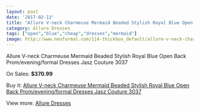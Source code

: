 ```yaml
---
layout: post
date: '2017-02-13'
title: "Allure V-neck Charmeuse Mermaid Beaded Stylish Royal Blue Open Back Prom/evening/formal Dresses Jasz Couture 3037"
category: Allure Dresses
tags: ["open","blue","cheap","dresses","mermaid"]
image: http://www.neoformal.com/114-thickbox_default/allure-v-neck-charmeuse-mermaid-beaded-stylish-royal-blue-open-back-prom-evening-formal-dresses-jasz-couture-3037.jpg
---
```

Allure V-neck Charmeuse Mermaid Beaded Stylish Royal Blue Open Back Prom/evening/formal Dresses Jasz Couture 3037

On Sales: **$370.99**
<a href="https://www.neoformal.com/en/allure-dresses/40-allure-v-neck-charmeuse-mermaid-beaded-stylish-royal-blue-open-back-prom-evening-formal-dresses-jasz-couture-3037.html"><amp-img layout="responsive" width="600" height="600" src="//www.neoformal.com/114-thickbox_default/allure-v-neck-charmeuse-mermaid-beaded-stylish-royal-blue-open-back-prom-evening-formal-dresses-jasz-couture-3037.jpg" alt="Allure V-neck Charmeuse Mermaid Beaded Stylish Royal Blue Open Back Prom/evening/formal Dresses Jasz Couture 3037 0" /></a>
<a href="https://www.neoformal.com/en/allure-dresses/40-allure-v-neck-charmeuse-mermaid-beaded-stylish-royal-blue-open-back-prom-evening-formal-dresses-jasz-couture-3037.html"><amp-img layout="responsive" width="600" height="600" src="//www.neoformal.com/115-thickbox_default/allure-v-neck-charmeuse-mermaid-beaded-stylish-royal-blue-open-back-prom-evening-formal-dresses-jasz-couture-3037.jpg" alt="Allure V-neck Charmeuse Mermaid Beaded Stylish Royal Blue Open Back Prom/evening/formal Dresses Jasz Couture 3037 1" /></a>

Buy it: [Allure V-neck Charmeuse Mermaid Beaded Stylish Royal Blue Open Back Prom/evening/formal Dresses Jasz Couture 3037](https://www.neoformal.com/en/allure-dresses/40-allure-v-neck-charmeuse-mermaid-beaded-stylish-royal-blue-open-back-prom-evening-formal-dresses-jasz-couture-3037.html "Allure V-neck Charmeuse Mermaid Beaded Stylish Royal Blue Open Back Prom/evening/formal Dresses Jasz Couture 3037")

View more: [Allure Dresses](https://www.neoformal.com/en/2-allure-dresses "Allure Dresses")
